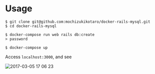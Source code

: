 # Usage

```
$ git clone git@github.com:mochizukikotaro/docker-rails-mysql.git
$ cd docker-rails-mysql

$ docker-compose run web rails db:create
> password

$ docker-compose up
```

Access `localhost:3000`, and see 

![2017-03-05 17 06 23](https://cloud.githubusercontent.com/assets/7911481/23585614/1fb8ccb4-01c6-11e7-8c97-b6ed781d014f.png)

